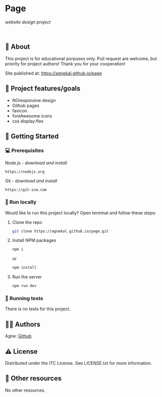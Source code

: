 # Page

_website design project_

<br>

## 🌟 About

This project is for educational porpuses only. Pull request are welcome, but priority for project authors! Thank you for your cooperation!

Site published at: https://agnekal.github.io/page

## 🎯 Project features/goals

-   NOresponsive design
-   Github pages
-   favicon
-   fontAwesome icons
-   css display:flex

## 🧰 Getting Started

### 💻 Prerequisites

Node.js - _download and install_

```
https://nodejs.org
```

Git - _download and install_

```
https://git-scm.com
```

### 🏃 Run locally

Would like to run this project locally? Open terminal and follow these steps:

1. Clone the repo
    ```sh
    git clone https://agnekal.github.io/page.git
    ```
2. Install NPM packages
    ```sh
    npm i
    ```
    or
    ```sh
    npm install
    ```
3. Run the server
    ```sh
    npm run dev
    ```

### 🧪 Running tests

There is no tests for this project.

## 👩‍💻 Authors

Agne: [Github](https://github.com/AgneKal)

## ⚠️ License

Distributed under the ITC License. See LICENSE.txt for more information.

## 🔗 Other resources

No other resources.
